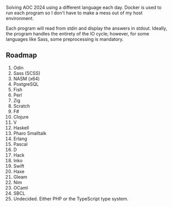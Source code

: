 Solving AOC 2024 using a different language each day.
Docker is used to run each program so I don't have to make a mess out of my host environment.

Each program will read from stdin and display the answers in stdout. Ideally, the program handles the entirety of the IO cycle; however, for some languages like Sass, some preprocessing is mandatory.

## Roadmap

1. Odin
2. Sass (SCSS)
3. NASM (x64)
4. PostgreSQL
5. Fish
6. Perl
7. Zig
8. Scratch
9. F#
10. Clojure
11. V
12. Haskell
13. Pharo Smalltalk
14. Erlang
15. Pascal
16. D
17. Hack
18. Inko
19. Swift
20. Haxe
21. Gleam
22. Nim
23. OCaml
24. SBCL
25. Undecided. Either PHP or the TypeScript type system.

